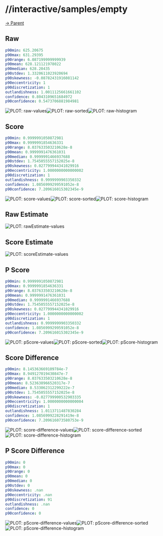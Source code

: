 
# //interactive/samples/empty

[→ Parent](../..)


## Raw


```yaml
p90min: 625.20675
p90max: 631.29395
p90range: 6.087199999999939
p90mean: 628.121121978022
p90median: 628.20435
p90stdev: 1.3320611023920694
p90skewness: -0.08782431916081142
p90eccentricity: 1
p90discretization: 1
outlandishness: 1.0011125661661102
confidence: 0.8043109651684972
p90confidence: 0.5473706881984981

```

![PLOT: raw-values](./raw/values.svg)![PLOT: raw-sorted](./raw/sorted.svg)![PLOT: raw-histogram](./raw/histogram.svg)
## Score


```yaml
p90min: 0.9999991050872981
p90max: 0.9999991854636331
p90range: 8.037633503210628e-8
p90mean: 0.9999991476361031
p90median: 0.9999991466937688
p90stdev: 1.7545055557152025e-8
p90skewness: 0.027799944341029916
p90eccentricity: 1.0000000000000002
p90discretization: 1
outlandishness: 0.9999999903350332
confidence: 1.0856999299591052e-8
p90confidence: 7.209616015302345e-9

```

![PLOT: score-values](./score/values.svg)![PLOT: score-sorted](./score/sorted.svg)![PLOT: score-histogram](./score/histogram.svg)
## Raw Estimate

![PLOT: rawEstimate-values](./rawEstimate/values.svg)
## Score Estimate

![PLOT: scoreEstimate-values](./scoreEstimate/values.svg)
## P Score


```yaml
p90min: 0.9999991050872981
p90max: 0.9999991854636331
p90range: 8.037633503210628e-8
p90mean: 0.9999991476361031
p90median: 0.9999991466937688
p90stdev: 1.7545055557152025e-8
p90skewness: 0.027799944341029916
p90eccentricity: 1.0000000000000002
p90discretization: 1
outlandishness: 0.9999999903350332
confidence: 1.0856999299591052e-8
p90confidence: 7.209616015302345e-9

```

![PLOT: pScore-values](./pScore/values.svg)![PLOT: pScore-sorted](./pScore/sorted.svg)![PLOT: pScore-histogram](./pScore/histogram.svg)
## Score Difference


```yaml
p90min: 8.145363669109784e-7
p90max: 8.949127019430847e-7
p90range: 8.037633503210628e-8
p90mean: 8.523638966520317e-7
p90median: 8.533062312299222e-7
p90stdev: 1.7545055557152025e-8
p90skewness: -0.027799900532903335
p90eccentricity: 1.0000000000000004
p90discretization: 1
outlandishness: 1.0113711487830284
confidence: 1.0856999228291419e-8
p90confidence: 7.209616073580753e-9

```

![PLOT: score-difference-values](./score-difference/values.svg)![PLOT: score-difference-sorted](./score-difference/sorted.svg)![PLOT: score-difference-histogram](./score-difference/histogram.svg)
## P Score Difference


```yaml
p90min: 0
p90max: 0
p90range: 0
p90mean: 0
p90median: 0
p90stdev: 0
p90skewness: .nan
p90eccentricity: .nan
p90discretization: 91
outlandishness: .nan
confidence: 0
p90confidence: 0

```

![PLOT: pScore-difference-values](./pScore-difference/values.svg)![PLOT: pScore-difference-sorted](./pScore-difference/sorted.svg)![PLOT: pScore-difference-histogram](./pScore-difference/histogram.svg)
